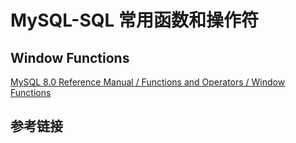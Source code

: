 # MySQL-SQL 常用函数和操作符


## Window Functions


[MySQL 8.0 Reference Manual  /  Functions and Operators  /  Window Functions](https://dev.mysql.com/doc/refman/8.0/en/window-functions.html)


## 参考链接
